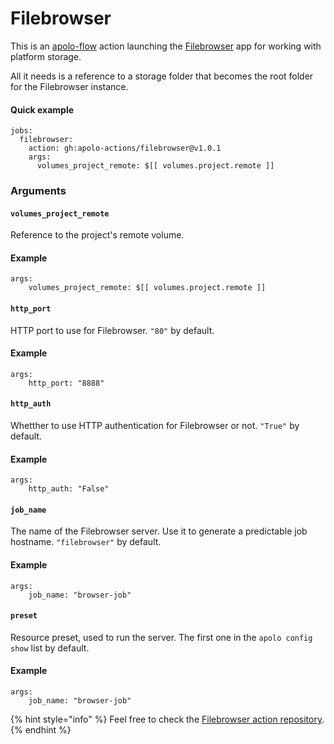 # Filebrowser

This is an [apolo-flow](https://docs.apolo.us/apolo-flow-reference) action launching the [Filebrowser](https://hub.docker.com/r/filebrowser/filebrowser) app for working with platform storage.

All it needs is a reference to a storage folder that becomes the root folder for the Filebrowser instance.

#### Quick example

```
jobs:
  filebrowser:
    action: gh:apolo-actions/filebrowser@v1.0.1
    args:
      volumes_project_remote: $[[ volumes.project.remote ]]
```

### Arguments

#### `volumes_project_remote`

Reference to the project's remote volume.

#### Example

```
args:
	volumes_project_remote: $[[ volumes.project.remote ]]
```

#### `http_port`

HTTP port to use for Filebrowser. `"80"` by default.

#### Example

```
args:
	http_port: "8888"
```

#### `http_auth`

Whetther to use HTTP authentication for Filebrowser or not. `"True"` by default.

#### Example

```
args:
	http_auth: "False"
```

#### `job_name`

The name of the Filebrowser server. Use it to generate a predictable job hostname. `"filebrowser"` by default.

#### Example

```
args:
	job_name: "browser-job"
```

#### `preset`

Resource preset, used to run the server. The first one in the `apolo config show` list by default.

#### Example

```
args:
	job_name: "browser-job"
```

{% hint style="info" %}
Feel free to check the [Filebrowser action repository](https://github.com/apolo-actions/filebrowser).
{% endhint %}
